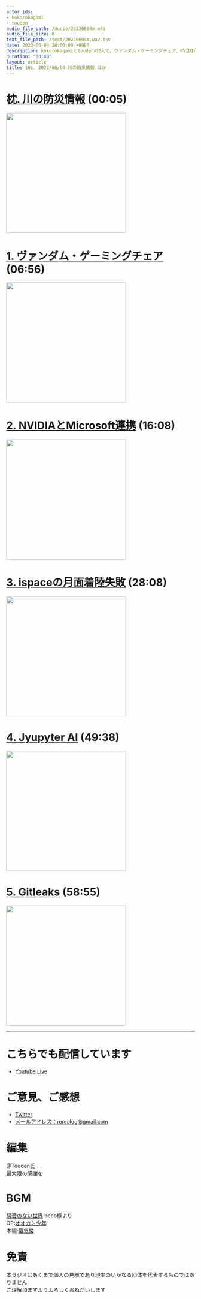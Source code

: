 ```yaml
---
actor_ids:
- kokorokagami
- touden
audio_file_path: /audio/20230604m.m4a
audio_file_size: 0
text_file_path: /text/20230604m.wav.tsv
date: 2023-06-04 20:00:00 +0900
description: kokorokagamiとtoudenの2人で、ヴァンダム・ゲーミングチェア、NVIDIAとMicrosoft連携 など について話しました。
duration: "00:00"
layout: article
title: 161. 2023/06/04 川の防災情報 ほか
---
```


# [枕. 川の防災情報](https://www.river.go.jp/kawabou/pc/ov?zm=6&fld=0&clat=35.687088&clon=138.45645728125004&mapType=0&viewGrpStg=0&viewRd=1&viewRW=1&viewRiver=1&viewPoint=1) (00:05)

[<img src="https://www.river.go.jp/img/search_info/search_info_map.png" width="320dp">](https://www.river.go.jp/kawabou/pc/ov?zm=6&fld=0&clat=35.687088&clon=138.45645728125004&mapType=0&viewGrpStg=0&viewRd=1&viewRW=1&viewRiver=1&viewPoint=1)

# [1. ヴァンダム・ゲーミングチェア](https://jpgaming.hermanmiller.com/collections/menu/products/vantum-gaming-chair-obsidian-black) (06:56)

[<img src="https://jpgaming.hermanmiller.com/cdn/shop/products/Herman_Miller-Vantum-Gaming-Obsidian-03_600x600_crop_center.png?v=1677203920" width="320dp">](https://jpgaming.hermanmiller.com/collections/menu/products/vantum-gaming-chair-obsidian-black)

# [2. NVIDIAとMicrosoft連携](https://robotstart.info/2023/05/29/azure-machine-learning-nvidia.html) (16:08)

[<img src="https://robotstart.info/wp-content/uploads/2023/05/nvidia_main.jpg" width="320dp">](https://robotstart.info/2023/05/29/azure-machine-learning-nvidia.html)

# [3. ispaceの月面着陸失敗](https://news.mynavi.jp/techplus/article/20230530-2691100/) (28:08)

[<img src="https://news.mynavi.jp/techplus/article/20230530-2691100/images/001.jpg/webp" width="320dp">](https://news.mynavi.jp/techplus/article/20230530-2691100/)

# [4. Jyupyter AI](https://qiita.com/moritalous/items/a270d5932ebee18d0ba8) (49:38)

[<img src="image.png" width="320dp">](https://qiita.com/moritalous/items/a270d5932ebee18d0ba8)

# [5. Gitleaks](https://dev.classmethod.jp/articles/gitleaks-commands/) (58:55)

[<img src="https://d1tlzifd8jdoy4.cloudfront.net/wp-content/uploads/2023/05/eyecatch_Git_1200x630-960x504.jpg" width="320dp">](https://dev.classmethod.jp/articles/gitleaks-commands/)

___

# こちらでも配信しています
- [Youtube Live](https://www.youtube.com/channel/UCD1zo-WnyFdE5w0pqvKblkA)

# ご意見、ご感想
- [Twitter](https://twitter.com/recalog1)
- [メールアドレス：rercalog@gmail.com](rercalog@gmail.com)

# 編集

@Touden氏  
最大限の感謝を  

# BGM

[騒音のない世界](http://noiselessworld.net/) beco様より  
OP:[オオカミ少年](https://soundcloud.com/baron1_3/wolfboy)  
本編:[蜃気楼](https://soundcloud.com/baron1_3/shinkirou)  

# 免責

本ラジオはあくまで個人の見解であり現実のいかなる団体を代表するものではありません  
ご理解頂ますようよろしくおねがいします  

